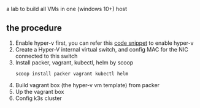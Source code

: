 a lab to build all VMs in one (windows 10+) host
## the procedure
1. Enable hyper-v first, you can refer this [code snippet](https://github.com/fsdrw08/WinOS-Deploy-As-Code/blob/main/oobeSystem/firstLogonScript.ps1#L175-L185) to enable hyper-v
2. Create a Hyper-V internal virtual switch, and config MAC for the NIC connected to this switch
3. Install packer, vagrant, kubectl, helm
   by scoop
   ```
   scoop install packer vagrant kubectl helm
   ```
4. Build vagrant box (the hyper-v vm template) from packer
5. Up the vagrant box
6. Config k3s cluster